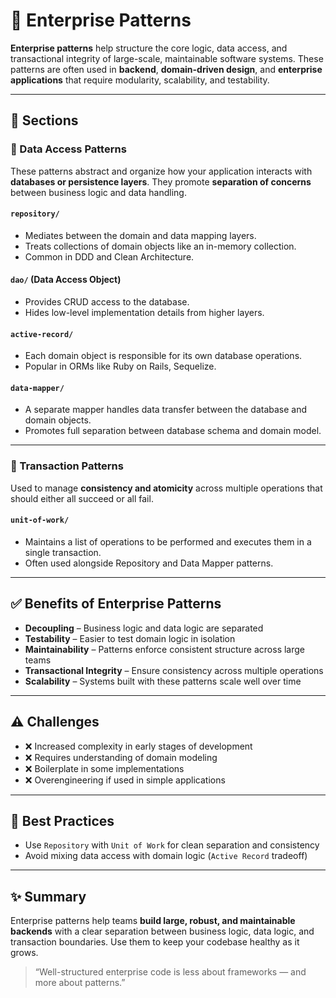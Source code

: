 # 🏢 Enterprise Patterns

**Enterprise patterns** help structure the core logic, data access, and transactional integrity of large-scale, maintainable software systems. These patterns are often used in **backend**, **domain-driven design**, and **enterprise applications** that require modularity, scalability, and testability.

---

## 📁 Sections

### 🔹 Data Access Patterns

These patterns abstract and organize how your application interacts with **databases or persistence layers**. They promote **separation of concerns** between business logic and data handling.

#### `repository/`

- Mediates between the domain and data mapping layers.
- Treats collections of domain objects like an in-memory collection.
- Common in DDD and Clean Architecture.

#### `dao/` (Data Access Object)

- Provides CRUD access to the database.
- Hides low-level implementation details from higher layers.

#### `active-record/`

- Each domain object is responsible for its own database operations.
- Popular in ORMs like Ruby on Rails, Sequelize.

#### `data-mapper/`

- A separate mapper handles data transfer between the database and domain objects.
- Promotes full separation between database schema and domain model.

---

### 🔹 Transaction Patterns

Used to manage **consistency and atomicity** across multiple operations that should either all succeed or all fail.

#### `unit-of-work/`

- Maintains a list of operations to be performed and executes them in a single transaction.
- Often used alongside Repository and Data Mapper patterns.

---

## ✅ Benefits of Enterprise Patterns

- **Decoupling** – Business logic and data logic are separated
- **Testability** – Easier to test domain logic in isolation
- **Maintainability** – Patterns enforce consistent structure across large teams
- **Transactional Integrity** – Ensure consistency across multiple operations
- **Scalability** – Systems built with these patterns scale well over time

---

## ⚠️ Challenges

- ❌ Increased complexity in early stages of development
- ❌ Requires understanding of domain modeling
- ❌ Boilerplate in some implementations
- ❌ Overengineering if used in simple applications

---

## 📌 Best Practices

- Use `Repository` with `Unit of Work` for clean separation and consistency
- Avoid mixing data access with domain logic (`Active Record` tradeoff)

---

## ✨ Summary

Enterprise patterns help teams **build large, robust, and maintainable backends** with a clear separation between business logic, data logic, and transaction boundaries. Use them to keep your codebase healthy as it grows.

> “Well-structured enterprise code is less about frameworks — and more about patterns.”
